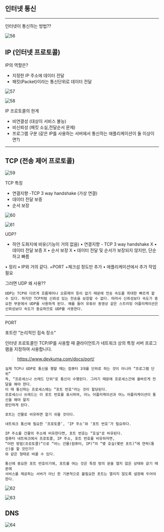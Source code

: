 ## 인터넷 통신
___

인터넷이 통신하는 방법??

![56](https://user-images.githubusercontent.com/113106136/221401201-5c0692b1-974d-41f1-8edf-122de04f6785.png)

## IP (인터넷 프로토콜)
IP의 역할은?

- 지정한 IP 주소에 데이터 전달
- 패킷(Packet)이라는 통신단위로 데이터 전달

![57](https://user-images.githubusercontent.com/113106136/221401274-01c5b374-c04a-4c45-9510-7cd11bb60c5f.png)

![58](https://user-images.githubusercontent.com/113106136/221401288-20b7251c-019d-4d46-acde-5062f7abbae6.png)


IP 프로토콜의 한계

- 비연결성 (대상이 서비스 불능)
- 비신뢰성 (패킷 소실,전달순서 문제)
- 프로그램 구분 (같은 IP를 사용하는 서버에서 통신하는 애플리케이션이 둘 이상이면?)

___

## TCP (전송 제어 프로토콜)

![59](https://user-images.githubusercontent.com/113106136/221401396-42723b50-ba8f-4116-8201-0a33872875a1.png)

TCP 특징

- 연결지향 -TCP 3 way handshake (가상 연결)
- 데이터 전달 보증
- 순서 보장

![60](https://user-images.githubusercontent.com/113106136/221401442-3a03ebca-ee20-4c61-a2cb-51c21bec7e00.png)

![61](https://user-images.githubusercontent.com/113106136/221401475-76a874d2-9e90-4ea3-bc6a-e07716c18cfe.png)

UDP?
- 하얀 도화지에 비유(기능이 거의 없음)
• 연결지향 - TCP 3 way handshake X
• 데이터 전달 보증 X
• 순서 보장 X
• 데이터 전달 및 순서가 보장되지 않지만, 단순하고 빠름

• 정리
• IP와 거의 같다. +PORT +체크섬 정도만 추가
• 애플리케이션에서 추가 작업 필요

그러면 UDP 왜 사용??
```
UDP는 TCP와 다르게 흐름제어나 오류제어 등이 없기 때문에 전송 속도를 최대한 빠르게 할 수 있다. 하지만 TCP처럼 신뢰성 있는 전송을 보장할 수 없다. 따라서 신뢰성보다 속도가 중요한 부문에서 UDP를 사용하게 된다. 예를 들어 유튜브 동영상 같은 스트리밍 어플리케이션은 신뢰성보다 속도가 중요하므로 UDP를 사용한다.
```
___
PORT

포트란 "논리적인 접속 장소"

인터넷 프로토콜인 TCP/IP를 사용할 때 클라이언트가
네트워크 상의 특정 서버 프로그램을 지정하여 사용합니다.

> https://www.devkuma.com/docs/port/

```
실제 TCP나 UDP로 통신을 행할 때는 컴퓨터 1대를 단위로 하는 것이 아니라 “프로그램 단위” 
즉, “프로세스나 쓰레드 단위"로 통신이 수행된다. 그러기 때문에 프로세스간에 올바르게 전달을 해야 한다.
이 때 통신하는 프로세스에는 “포트 번호"라는 것이 할당된다.
프로세스나 쓰레드는 이 포트 번호를 표시하여, 어느 어플리케이션과 어느 어플리케이션이 통신을 해야 할지
판단하게 된다.
```

```
포트는 건물로 비유하면 알기 쉬울 것이다.

네트워크 통신에 필요한 ‘프로토콜’, ‘IP 주소’와 ‘포트 번호’가 필요하다.

IP 주소를 건물의 주소에 비유한다면, 포트 번호는 “호실"로 비유된다.
컴퓨터 네트워크에서 프로토콜, IP 주소, 포트 번호를 비유하자면,
“어떤 방법(프로토콜)“으로 “어느 건물(컴퓨터, IP)“의 “몇 호실(몇번 포트)“에 연락(통신)을 할 것인가?
와 같은 형태로 바꿀 수 있다.

통신에 중요한 포트 번호이기에, 포트를 여는 것은 특정 방의 문을 열지 않은 상태와 같기 때문에 
서비스를 제공하는 서버가 아닌 한 기본적으로 불필요한 포트는 열리지 않도록 설정해 두어야 한다.
```

![62](https://user-images.githubusercontent.com/113106136/221402208-7da37b8c-1063-4442-a26c-2e33ad09983a.png)

![63](https://user-images.githubusercontent.com/113106136/221402233-783deedd-d4c5-4190-ac00-cbe1a9ea9584.png)

## DNS

![64](https://user-images.githubusercontent.com/113106136/221402286-65aee24e-2a88-4b09-93fe-07d5d3ac5d24.png)
